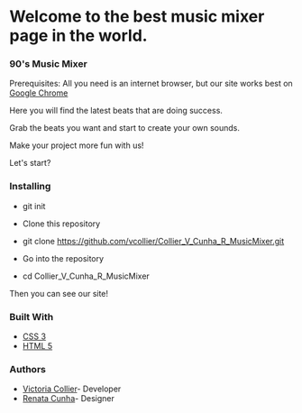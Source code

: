 # Welcome to the best music mixer page in the world.

### 90's Music Mixer


Prerequisites: All you need is an internet browser, but our site works best on [Google Chrome](https://www.google.com/chrome/)

Here you will find the latest beats that are doing success.

Grab the beats you want and start to create your own sounds.

Make your project more fun with us!

Let's start?

### Installing

- git init

- Clone this repository

- git clone https://github.com/vcollier/Collier_V_Cunha_R_MusicMixer.git

- Go into the repository

- cd Collier_V_Cunha_R_MusicMixer

Then you can see our site!

### Built With

- [CSS 3](https://cssreference.io/flexbox/)
- [HTML 5](https://dev.w3.org/html5/html-author/)

### Authors

- [Victoria Collier](https://github.com/vcollier)- Developer
- [Renata Cunha](https://github.com/Re-01)- Designer